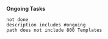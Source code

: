 **Ongoing Tasks**
```tasks
not done 
description includes #ongoing
path does not include 800 Templates
```